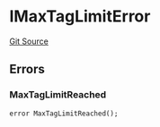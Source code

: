 # IMaxTagLimitError
[Git Source](https://github.com/thrackle-io/tron/blob/cbc87814d6bed0b3e71e8ab959486c532d05c771/src/common/IErrors.sol)


## Errors
### MaxTagLimitReached

```solidity
error MaxTagLimitReached();
```

